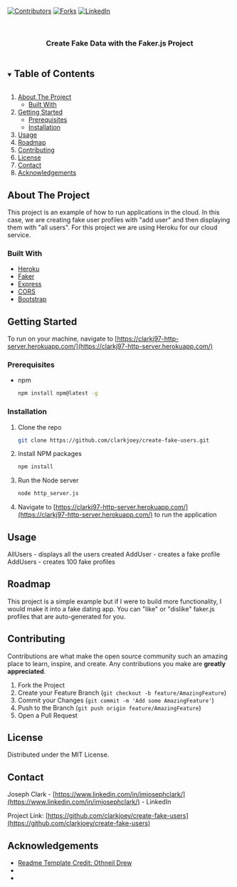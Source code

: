 [![Contributors][contributors-shield]][contributors-url]
[![Forks][forks-shield]][forks-url]
[![LinkedIn][linkedin-shield]][linkedin-url]
<!--
[![Stargazers][stars-shield]][stars-url]
[![Issues][issues-shield]][issues-url]
[![MIT License][license-shield]][license-url]
-->




<!-- PROJECT LOGO -->
<br />
<p align="center">
  <!--
  <a href="https://github.com/github_username/repo_name">
    <img src="images/logo.png" alt="Logo" width="80" height="80">
  </a>
  -->

  <h3 align="center">Create Fake Data with the Faker.js Project</h3>

</p>



<!-- TABLE OF CONTENTS -->
<details open="open">
  <summary><h2 style="display: inline-block">Table of Contents</h2></summary>
  <ol>
    <li>
      <a href="#about-the-project">About The Project</a>
      <ul>
        <li><a href="#built-with">Built With</a></li>
      </ul>
    </li>
    <li>
      <a href="#getting-started">Getting Started</a>
      <ul>
        <li><a href="#prerequisites">Prerequisites</a></li>
        <li><a href="#installation">Installation</a></li>
      </ul>
    </li>
    <li><a href="#usage">Usage</a></li>
    <li><a href="#roadmap">Roadmap</a></li>
    <li><a href="#contributing">Contributing</a></li>
    <li><a href="#license">License</a></li>
    <li><a href="#contact">Contact</a></li>
    <li><a href="#acknowledgements">Acknowledgements</a></li>
  </ol>
</details>



<!-- ABOUT THE PROJECT -->
## About The Project
This project is an example of how to run applications in the cloud. In this case, we are creating fake user profiles with "add user" and then displaying them with "all users". For this project we are using Heroku for our cloud service.
<!-- [![Product Name Screen Shot][product-screenshot]](https://example.com) -->


### Built With
* [Heroku](https://www.heroku.com)
* [Faker](https://www.npmjs.com/package/faker)
* [Express](https://expressjs.com/)
* [CORS](https://www.npmjs.com/package/cors)
* [Bootstrap](https://getbootstrap.com/)



<!-- GETTING STARTED -->
## Getting Started

To run on your machine, navigate to [https://clarkj97-http-server.herokuapp.com/](https://clarkj97-http-server.herokuapp.com/)

### Prerequisites


* npm
  ```sh
  npm install npm@latest -g
  ```


### Installation

1. Clone the repo
   ```sh
   git clone https://github.com/clarkjoey/create-fake-users.git
   ```
2. Install NPM packages
   ```sh
   npm install
   ```
3. Run the Node server
   ```sh
   node http_server.js
   ```
4. Navigate to [https://clarkj97-http-server.herokuapp.com/](https://clarkj97-http-server.herokuapp.com/) to run the application


<!-- USAGE EXAMPLES -->
## Usage
AllUsers - displays all the users created
AddUser - creates a fake profile
AddUsers - creates 100 fake profiles
<!--
Use this space to show useful examples of how a project can be used. Additional screenshots, code examples and demos work well in this space. You may also link to more resources.

_For more examples, please refer to the [Documentation](https://example.com)_
-->


<!-- ROADMAP -->
## Roadmap
This project is a simple example but if I were to build more functionality, I would make it into a fake dating app. You can "like" or "dislike" faker.js profiles that are auto-generated for you.


<!-- CONTRIBUTING -->
## Contributing

Contributions are what make the open source community such an amazing place to learn, inspire, and create. Any contributions you make are **greatly appreciated**.

1. Fork the Project
2. Create your Feature Branch (`git checkout -b feature/AmazingFeature`)
3. Commit your Changes (`git commit -m 'Add some AmazingFeature'`)
4. Push to the Branch (`git push origin feature/AmazingFeature`)
5. Open a Pull Request



<!-- LICENSE -->
## License

Distributed under the MIT License. 



<!-- CONTACT -->
## Contact

Joseph Clark - [https://www.linkedin.com/in/imjosephclark/](https://www.linkedin.com/in/imjosephclark/) - LinkedIn

Project Link: [https://github.com/clarkjoey/create-fake-users](https://github.com/clarkjoey/create-fake-users)



<!-- ACKNOWLEDGEMENTS -->
## Acknowledgements

* [Readme Template Credit: Othneil Drew](https://github.com/othneildrew/Best-README-Template)
* []()
* []()





<!-- MARKDOWN LINKS & IMAGES -->
<!-- https://www.markdownguide.org/basic-syntax/#reference-style-links -->
[contributors-shield]: https://img.shields.io/github/contributors/clarkjoey/repo.svg?style=for-the-badge
[contributors-url]: https://github.com/clarkjoey/personal-website-frontend/graphs/contributors
[forks-shield]: https://img.shields.io/github/forks/clarkjoey/repo.svg?style=for-the-badge
[forks-url]: https://github.com/clarkjoey/personal-website-frontend/network/members
[stars-shield]: https://img.shields.io/github/stars/clarkjoey/repo.svg?style=for-the-badge
[stars-url]: https://github.com/clarkjoey/personal-website-frontend/stargazers
[issues-shield]: https://img.shields.io/github/issues/clarkjoey/repo.svg?style=for-the-badge
[issues-url]: https://github.com/clarkjoey/personal-website-frontend/issues
[license-shield]: https://img.shields.io/github/license/clarkjoey/repo.svg?style=for-the-badge
[license-url]: https://github.com/clarkjoey/personal-website-frontend/blob/master/LICENSE.txt
[linkedin-shield]: https://img.shields.io/badge/-LinkedIn-black.svg?style=for-the-badge&logo=linkedin&colorB=555
[linkedin-url]: https://www.linkedin.com/in/imjosephclark/
